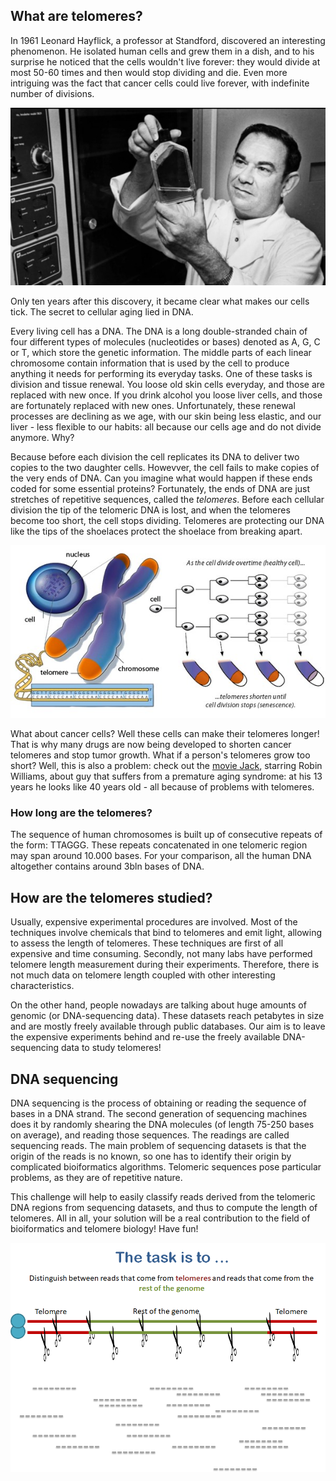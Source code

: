 ## What are telomeres?
In 1961 Leonard Hayflick, a professor at Standford, discovered an interesting phenomenon. He isolated human cells and grew them in a dish, and to his surprise he noticed that the cells wouldn't live forever: they would divide at most 50-60 times and then would stop dividing and die. Even more intriguing was the fact that cancer cells could live forever, with indefinite number of divisions. 

![Leonard Hayflick](https://github.com/lilit-nersisyan/bioinf_challenges/blob/master/figures/L_Hayflick.jpeg)

Only ten years after this discovery, it became clear what makes our cells tick. The secret to cellular aging lied in DNA. 

Every living cell has a DNA. The DNA is a long double-stranded chain of four different types of molecules (nucleotides or bases) denoted as A, G, C or T, which store the genetic information. The middle parts of each linear chromosome contain information that is used by the cell to produce anything it needs for performing its everyday tasks. One of these tasks is division and tissue renewal. You loose old skin cells everyday, and those are replaced with new once. If you drink alcohol you loose liver cells, and those are fortunately replaced with new ones. Unfortunately, these renewal processes are declining as we age, with our skin being less elastic, and our liver - less flexible to our habits: all because our cells age and do not divide anymore. Why? 

Because before each division the cell replicates its DNA to deliver two copies to the two daughter cells. Howevver, the cell fails to make copies of the very ends of DNA. Can you imagine what would happen if these ends coded for some essential proteins? Fortunately, the ends of DNA are just stretches of repetitive sequences, called the <i>telomeres</i>. Before each cellular division the tip of the telomeric DNA is lost, and when the telomeres become too short, the cell stops dividing. Telomeres are protecting our DNA like the tips of the shoelaces protect the shoelace from breaking apart.  

![telomere_shortening](https://github.com/lilit-nersisyan/bioinf_challenges/blob/master/figures/telomere_shortening.jpg)

What about cancer cells? Well these cells can make their telomeres longer! That is why many drugs are now being developed to shorten cancer telomeres and stop tumor growth. What if a person's telomeres grow too short? Well, this is also a problem: check out the [movie Jack](https://www.imdb.com/title/tt0116669/?ref_=fn_al_tt_1), starring Robin Williams, about guy that suffers from a premature aging syndrome: at his 13 years he looks like 40 years old - all because of problems with telomeres.  

### How long are the telomeres? 
The sequence of human chromosomes is built up of consecutive repeats of the form: TTAGGG. These repeats concatenated in one telomeric region may span around 10.000 bases. For your comparison, all the human DNA altogether contains around 3bln bases of DNA. 

## How are the telomeres studied? 

Usually, expensive experimental procedures are involved. Most of the techniques involve chemicals that bind to telomeres and emit light, allowing to assess the length of telomeres. These techniques are first of all expensive and time consuming. Secondly, not many labs have performed telomere length measurement during their experiments. Therefore, there is not much data on telomere length coupled with other interesting characteristics. 

On the other hand, people nowadays are talking about huge amounts of genomic (or DNA-sequencing data). These datasets reach petabytes in size and are mostly freely available through public databases. Our aim is to leave the expensive experiments behind and re-use the freely available DNA-sequencing data to study telomeres! 

## DNA sequencing
DNA sequencing is the process of obtaining or reading the sequence of bases in a DNA strand. The second generation of sequencing machines does it by randomly shearing the DNA molecules (of length 75-250 bases on average), and reading those sequences. The readings are called sequencing reads. The main problem of sequencing datasets is that the origin of the reads is no known, so one has to identify their origin by complicated bioiformatics algorithms. Telomeric sequences pose particular problems, as they are of repetitive nature. 

This challenge will help to easily classify reads derived from the telomeric DNA regions from sequencing datasets, and thus to compute the length of telomeres. All in all, your solution will be a real contribution to the field of bioiformatics and telomere biology! Have fun! 

![DNA sequencing and the task](https://github.com/lilit-nersisyan/bioinf_challenges/blob/master/figures/sequencing_reads.png)
